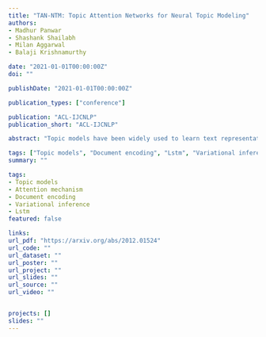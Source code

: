 ```yaml
---
title: "TAN-NTM: Topic Attention Networks for Neural Topic Modeling"
authors:
- Madhur Panwar
- Shashank Shailabh
- Milan Aggarwal
- Balaji Krishnamurthy

date: "2021-01-01T00:00:00Z"
doi: ""

publishDate: "2021-01-01T00:00:00Z"

publication_types: ["conference"]

publication: "ACL-IJCNLP"
publication_short: "ACL-IJCNLP"

abstract: "Topic models have been widely used to learn text representations and gain insight into document corpora. To perform topic discovery, most existing neural models either take document bag-of-words (BoW) or sequence of tokens as input followed by variational inference and BoW reconstruction to learn topic-word distribution. However, leveraging topic-word distribution for learning better features during document encoding has not been explored much. To this end, we develop a framework TAN-NTM, which processes document as a sequence of tokens through a LSTM whose contextual outputs are attended in a topic-aware manner. We propose a novel attention mechanism which factors in topic-word distribution to enable the model to attend on relevant words that convey topic related cues. The output of topic attention module is then used to carry out variational inference. We perform extensive ablations and experiments resulting in ~9-15 percentage improvement over score of existing SOTA topic models in NPMI coherence on several benchmark datasets - 20Newsgroups, Yelp Review Polarity and AGNews. Further, we show that our method learns better latent document-topic features compared to existing topic models through improvement on two downstream tasks: document classification and topic guided keyphrase generation."

tags: ["Topic models", "Document encoding", "Lstm", "Variational inference", "Attention mechanism"]
summary: ""

tags:
- Topic models
- Attention mechanism
- Document encoding
- Variational inference
- Lstm
featured: false

links:
url_pdf: "https://arxiv.org/abs/2012.01524"
url_code: ""
url_dataset: ""
url_poster: ""
url_project: ""
url_slides: ""
url_source: ""
url_video: ""


projects: []
slides: ""
---
```


